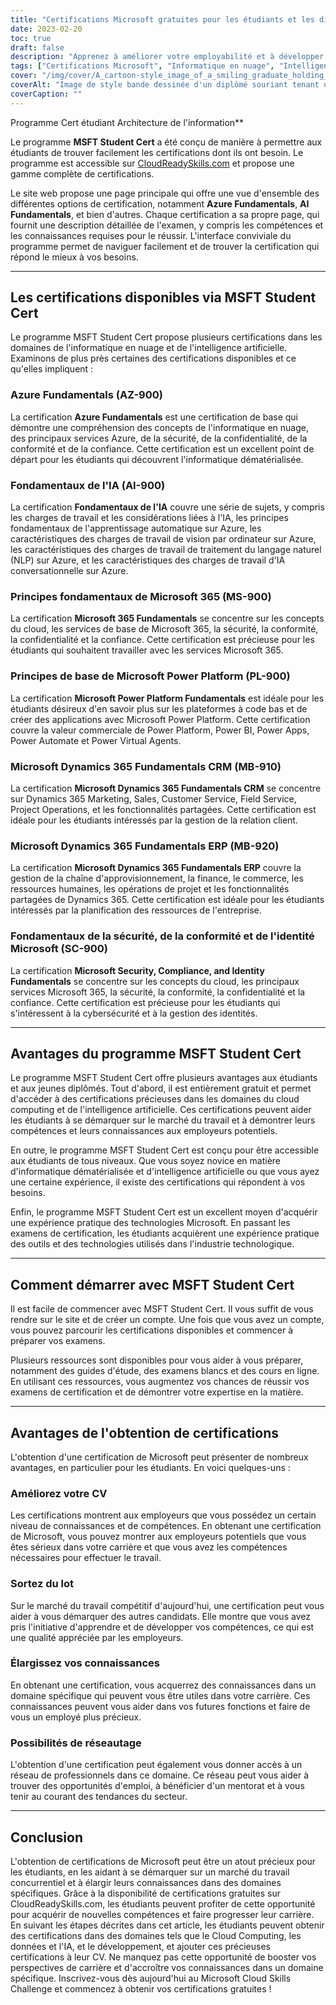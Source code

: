 ```yaml
---
title: "Certifications Microsoft gratuites pour les étudiants et les diplômés"
date: 2023-02-20
toc: true
draft: false
description: "Apprenez à améliorer votre employabilité et à développer vos compétences en matière de cloud computing et d'intelligence artificielle grâce aux certifications Microsoft gratuites disponibles dans le cadre du programme MSFT Student Cert sur CloudReadySkills.com."
tags: ["Certifications Microsoft", "Informatique en nuage", "Intelligence artificielle", "MSFT Student Cert", "Les fondamentaux d'Azure", "Principes de l'IA", "Principes de base de Microsoft 365", "Principes de base de Power Platform", "Dynamics 365 Fondamentaux CRM", "Dynamics 365 Fondamentaux ERP", "Sécurité, conformité et identité", "Compétences pour l'informatique en nuage (CloudReadySkills)", "Enseignement en ligne", "Développement de carrière", "Certification informatique", "Éducation gratuite", "Apprentissage en ligne", "Compétences techniques", "Avancement de la carrière"]
cover: "/img/cover/A_cartoon-style_image_of_a_smiling_graduate_holding_a_laptop.png"
coverAlt: "Image de style bande dessinée d'un diplômé souriant tenant un ordinateur portable et un certificat devant un serveur informatique avec des nuages en arrière-plan, représentant le lien entre l'informatique en nuage et l'avancement de carrière."
coverCaption: ""
---
```

 Programme Cert étudiant Architecture de l'information**

Le programme **MSFT Student Cert** a été conçu de manière à permettre aux étudiants de trouver facilement les certifications dont ils ont besoin. Le programme est accessible sur [CloudReadySkills.com](https://msftstudentcert.cloudreadyskills.com/) et propose une gamme complète de certifications.

Le site web propose une page principale qui offre une vue d'ensemble des différentes options de certification, notamment **Azure Fundamentals**, **AI Fundamentals**, et bien d'autres. Chaque certification a sa propre page, qui fournit une description détaillée de l'examen, y compris les compétences et les connaissances requises pour le réussir. L'interface conviviale du programme permet de naviguer facilement et de trouver la certification qui répond le mieux à vos besoins.

______

## Les certifications disponibles via MSFT Student Cert

Le programme MSFT Student Cert propose plusieurs certifications dans les domaines de l'informatique en nuage et de l'intelligence artificielle. Examinons de plus près certaines des certifications disponibles et ce qu'elles impliquent :

### Azure Fundamentals (AZ-900)

La certification **Azure Fundamentals** est une certification de base qui démontre une compréhension des concepts de l'informatique en nuage, des principaux services Azure, de la sécurité, de la confidentialité, de la conformité et de la confiance. Cette certification est un excellent point de départ pour les étudiants qui découvrent l'informatique dématérialisée.

### Fondamentaux de l'IA (AI-900)

La certification **Fondamentaux de l'IA** couvre une série de sujets, y compris les charges de travail et les considérations liées à l'IA, les principes fondamentaux de l'apprentissage automatique sur Azure, les caractéristiques des charges de travail de vision par ordinateur sur Azure, les caractéristiques des charges de travail de traitement du langage naturel (NLP) sur Azure, et les caractéristiques des charges de travail d'IA conversationnelle sur Azure.

### Principes fondamentaux de Microsoft 365 (MS-900)

La certification **Microsoft 365 Fundamentals** se concentre sur les concepts du cloud, les services de base de Microsoft 365, la sécurité, la conformité, la confidentialité et la confiance. Cette certification est précieuse pour les étudiants qui souhaitent travailler avec les services Microsoft 365.

### Principes de base de Microsoft Power Platform (PL-900)

La certification **Microsoft Power Platform Fundamentals** est idéale pour les étudiants désireux d'en savoir plus sur les plateformes à code bas et de créer des applications avec Microsoft Power Platform. Cette certification couvre la valeur commerciale de Power Platform, Power BI, Power Apps, Power Automate et Power Virtual Agents.

### Microsoft Dynamics 365 Fundamentals CRM (MB-910)

La certification **Microsoft Dynamics 365 Fundamentals CRM** se concentre sur Dynamics 365 Marketing, Sales, Customer Service, Field Service, Project Operations, et les fonctionnalités partagées. Cette certification est idéale pour les étudiants intéressés par la gestion de la relation client.

### Microsoft Dynamics 365 Fundamentals ERP (MB-920)

La certification **Microsoft Dynamics 365 Fundamentals ERP** couvre la gestion de la chaîne d'approvisionnement, la finance, le commerce, les ressources humaines, les opérations de projet et les fonctionnalités partagées de Dynamics 365. Cette certification est idéale pour les étudiants intéressés par la planification des ressources de l'entreprise.

### Fondamentaux de la sécurité, de la conformité et de l'identité Microsoft (SC-900)

La certification **Microsoft Security, Compliance, and Identity Fundamentals** se concentre sur les concepts du cloud, les principaux services Microsoft 365, la sécurité, la conformité, la confidentialité et la confiance. Cette certification est précieuse pour les étudiants qui s'intéressent à la cybersécurité et à la gestion des identités.

______

## Avantages du programme MSFT Student Cert

Le programme MSFT Student Cert offre plusieurs avantages aux étudiants et aux jeunes diplômés. Tout d'abord, il est entièrement gratuit et permet d'accéder à des certifications précieuses dans les domaines du cloud computing et de l'intelligence artificielle. Ces certifications peuvent aider les étudiants à se démarquer sur le marché du travail et à démontrer leurs compétences et leurs connaissances aux employeurs potentiels.

En outre, le programme MSFT Student Cert est conçu pour être accessible aux étudiants de tous niveaux. Que vous soyez novice en matière d'informatique dématérialisée et d'intelligence artificielle ou que vous ayez une certaine expérience, il existe des certifications qui répondent à vos besoins.

Enfin, le programme MSFT Student Cert est un excellent moyen d'acquérir une expérience pratique des technologies Microsoft. En passant les examens de certification, les étudiants acquièrent une expérience pratique des outils et des technologies utilisés dans l'industrie technologique.

______

## Comment démarrer avec MSFT Student Cert

Il est facile de commencer avec MSFT Student Cert. Il vous suffit de vous rendre sur le site et de créer un compte. Une fois que vous avez un compte, vous pouvez parcourir les certifications disponibles et commencer à préparer vos examens.

Plusieurs ressources sont disponibles pour vous aider à vous préparer, notamment des guides d'étude, des examens blancs et des cours en ligne. En utilisant ces ressources, vous augmentez vos chances de réussir vos examens de certification et de démontrer votre expertise en la matière.

______

## Avantages de l'obtention de certifications

L'obtention d'une certification de Microsoft peut présenter de nombreux avantages, en particulier pour les étudiants. En voici quelques-uns :

### Améliorez votre CV
Les certifications montrent aux employeurs que vous possédez un certain niveau de connaissances et de compétences. En obtenant une certification de Microsoft, vous pouvez montrer aux employeurs potentiels que vous êtes sérieux dans votre carrière et que vous avez les compétences nécessaires pour effectuer le travail.

### Sortez du lot
Sur le marché du travail compétitif d'aujourd'hui, une certification peut vous aider à vous démarquer des autres candidats. Elle montre que vous avez pris l'initiative d'apprendre et de développer vos compétences, ce qui est une qualité appréciée par les employeurs.

### Élargissez vos connaissances
En obtenant une certification, vous acquerrez des connaissances dans un domaine spécifique qui peuvent vous être utiles dans votre carrière. Ces connaissances peuvent vous aider dans vos futures fonctions et faire de vous un employé plus précieux.

### Possibilités de réseautage
L'obtention d'une certification peut également vous donner accès à un réseau de professionnels dans ce domaine. Ce réseau peut vous aider à trouver des opportunités d'emploi, à bénéficier d'un mentorat et à vous tenir au courant des tendances du secteur.

______

## Conclusion

L'obtention de certifications de Microsoft peut être un atout précieux pour les étudiants, en les aidant à se démarquer sur un marché du travail concurrentiel et à élargir leurs connaissances dans des domaines spécifiques. Grâce à la disponibilité de certifications gratuites sur CloudReadySkills.com, les étudiants peuvent profiter de cette opportunité pour acquérir de nouvelles compétences et faire progresser leur carrière. En suivant les étapes décrites dans cet article, les étudiants peuvent obtenir des certifications dans des domaines tels que le Cloud Computing, les données et l'IA, et le développement, et ajouter ces précieuses certifications à leur CV. Ne manquez pas cette opportunité de booster vos perspectives de carrière et d'accroître vos connaissances dans un domaine spécifique. Inscrivez-vous dès aujourd'hui au Microsoft Cloud Skills Challenge et commencez à obtenir vos certifications gratuites !


